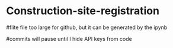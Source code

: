 # Construction-site-registration

#flite file too large for github, but it can be generated by the ipynb

#commits will pause until I hide API keys from code
